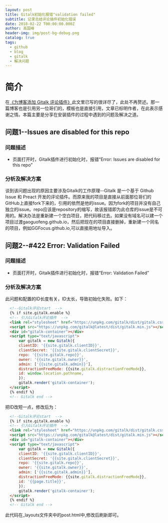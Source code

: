 ```yaml
---
layout: post
title: Gitalk初始化报错"validation failed"
subtitle: 记录总结评论插件初始化错误
date: 2018-02-22 T00:00:00.000Z
author: 高国峰
header-img: img/post-bg-debug.png
catalog: true
tags:
  - github
  - blog
  - gitalk
  - 解决问题
---
```


# 简介
在[《为博客添加 Gitalk 评论插件》](https://ggfocus.github.io/2017/12/19/%E4%B8%BA%E5%8D%9A%E5%AE%A2%E6%B7%BB%E5%8A%A0-Gitalk-%E8%AF%84%E8%AE%BA%E6%8F%92%E4%BB%B6/)此文里已写的很详尽了，此处不再赘述。那一篇博客也是引用另一位哥们的，模板也是直接引用，文章已标明作者，在此表示感谢之情。本篇主要是分享在安装插件的过程中遇到的问题及解决之道。

## 问题1--Issues are disabled for this repo
### 问题描述
* 页面打开时，Gitalk插件进行初始化时，报错“Error: Issues are disabled for this repo”


### 分析及解决方案
谈到该问题出现的原因主要涉及Gitalk的工作原理--Gitalk 是一个基于 Github Issue 和 Preact 开发的评论插件。而原来我的项目是直接从前面那位哥们的GitHub上直接fork下来的，引用的依然是他的issue。因为fork的项目并没有自己独立的issue。repo应该是repository的缩写，故该报错即为此仓库的issue是不可用的。解决办法是重新建一个空白项目，把代码移过去。如果没有域名可以建一个项目过渡gaoguofeng.github.io，然后把现在的项目直接删掉，重新建一个同名的项目，例如GGFocus.github.io,可以直接用地址导入。

## 问题2--#422 Error: Validation Failed
### 问题描述
* 页面打开时，Gitalk插件进行初始化时，报错“Error: Validation Failed”


### 分析及解决方案
此问题和配置的ID长度有关，ID太长，导致初始化失败。如下：

``` HTML
  <!--Gitalk评论start  -->
  {% if site.gitalk.enable %}
  <!-- 引入Gitalk评论插件  -->
  <link rel="stylesheet" href="https://unpkg.com/gitalk/dist/gitalk.css">
  <script src="https://unpkg.com/gitalk@latest/dist/gitalk.min.js"></script>
  <div id="gitalk-container"></div>
  <script type="text/javascript">
      var gitalk = new Gitalk({
      clientID: '{{site.gitalk.clientID}}',
      clientSecret: '{{site.gitalk.clientSecret}}',
      repo: '{{site.gitalk.repo}}',
      owner: '{{site.gitalk.owner}}',
      admin: ['{{site.gitalk.admin}}'],
      distractionFreeMode: {{site.gitalk.distractionFreeMode}},
      id: window.location.pathname,
      });
      gitalk.render('gitalk-container');
  </script>
  {% endif %}
  <!-- Gitalk end -->
```

把ID改短一点，修改后为：

``` HTML
  <!--Gitalk评论start  -->
  {% if site.gitalk.enable %}
  <!-- 引入Gitalk评论插件  -->
  <link rel="stylesheet" href="https://unpkg.com/gitalk/dist/gitalk.css">
  <script src="https://unpkg.com/gitalk@latest/dist/gitalk.min.js"></script>
  <div id="gitalk-container"></div>
  <script type="text/javascript">
      var gitalk = new Gitalk({
      clientID: '{{site.gitalk.clientID}}',
      clientSecret: '{{site.gitalk.clientSecret}}',
      repo: '{{site.gitalk.repo}}',
      owner: '{{site.gitalk.owner}}',
      admin: ['{{site.gitalk.admin}}'],
      distractionFreeMode: {{site.gitalk.distractionFreeMode}},
      id: '{{page.title}}',
      });
      gitalk.render('gitalk-container');
  </script>
  {% endif %}
  <!-- Gitalk end -->
```
此代码在_layouts文件夹中的post.html中,修改后刷新即可。
